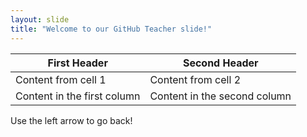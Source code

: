 ```yaml
---
layout: slide
title: "Welcome to our GitHub Teacher slide!"
---
```

First Header | Second Header
------------ | -------------
Content from cell 1 | Content from cell 2
Content in the first column | Content in the second column

Use the left arrow to go back!
